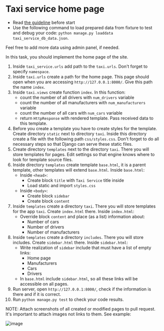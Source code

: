 # Taxi service home page

- Read [the guideline](https://github.com/mate-academy/py-task-guideline/blob/main/README.md) before start
- Use the following command to load prepared data from fixture to test and debug your code:
  `python manage.py loaddata taxi_service_db_data.json`.

Feel free to add more data using admin panel, if needed.

In this task, you should implement the home page of the site.

1. Inside `taxi_service.urls` add path to the `taxi.urls`. Don't forget to specify `namespace`.
2. Inside `taxi.urls` create a path for the home page. This
page should open when you are accessing `http://127.0.0.1:8000/`. Give this
path the name `index`.
3. Inside `taxi.views` create function `index`. In this function:
    - count the number of all drivers with `num_drivers` variable
    - count the number of all manufacturers with `num_manufacturers` variable
    - count the number of all cars with `num_cars` variable
    - return `HttpResponse` with rendered template. Pass received data to this template.
4. Before you create a template you have to create styles for the 
template. Create directory `static` next to directory `taxi`. Inside this 
directory create a file with the following path `css/styles.css`. Don't forget to do all necessary steps so that Django can serve these static files.
5. Create directory `templates` next to the directory `taxi`. There you will
store templates for pages. Edit settings so that engine knows where to look for template source files.
6. Inside directory `templates` create template `base.html`, it is a parent 
template, other templates will extend `base.html`. Inside `base.html`:
   - Inside `<head>`:
      - Create block `title` with `Taxi Service` title inside
      - Load static and import `styles.css`
   - Inside `<body>`:
      - Create block `sidebar`
      - Create block `content`
7. Inside `templates` create a directory `taxi`. There you will store templates
for the app `taxi`. Create `index.html` there. Inside `index.html`:
    - Override block `content` and place (as a list) information about:
        - Number of cars
        - Number of drivers
        - Number of manufacturers
8. Inside `templates` create a directory `includes`. There you will store includes. 
Create `sidebar.html` there. Inside `sidebar.html`:
    - Write realization of `sidebar` include that must have a list of empty links:
        - Home page
        - Manufacturers
        - Cars
        - Drivers
    - In `base.html` include `sidebar.html`, so all these links will be accessible on all pages.
9. Run server, open `http://127.0.0.1:8000/`, check if the information is there and if it is correct.
10. Run `python manage.py test` to check your code results.

NOTE: Attach screenshots of all created or modified pages to pull request. It's important to attach images not links to them. See example:

![image](https://mate-academy-images.s3.eu-central-1.amazonaws.com/python_pr_with_images.png)
